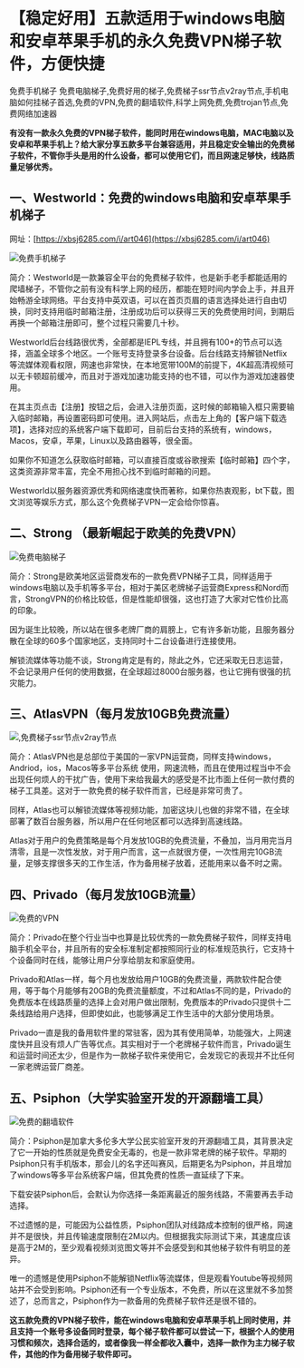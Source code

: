 # 【稳定好用】五款适用于windows电脑和安卓苹果手机的永久免费VPN梯子软件，方便快捷
免费手机梯子 免费电脑梯子,免费好用的梯子,免费梯子ssr节点v2ray节点,手机电脑如何挂梯子首选,免费的VPN,免费的翻墙软件,科学上网免费,免费trojan节点,免费网络加速器

**有没有一款永久免费的VPN梯子软件，能同时用在windows电脑，MAC电脑以及安卓和苹果手机上？给大家分享五款多平台兼容适用，并且稳定安全输出的免费梯子软件，不管你手头是用的什么设备，都可以使用它们，而且网速足够快，线路质量足够优秀。**

## 一、Westworld：免费的windows电脑和安卓苹果手机梯子

网址：[https://xbsj6285.com/i/art046](https://xbsj6285.com/i/art046)

![免费手机梯子](https://s2.loli.net/2023/01/18/1xzSVW6XjyHrmNl.png)

简介：Westworld是一款兼容全平台的免费梯子软件，也是新手老手都能适用的爬墙梯子，不管你之前有没有科学上网的经历，都能在短时间内学会上手，并且开始畅游全球网络。平台支持中英双语，可以在首页页眉的语言选择处进行自由切换，同时支持用临时邮箱注册，注册成功后可以获得三天的免费使用时间，到期后再换一个邮箱注册即可，整个过程只需要几十秒。

Westworld后台线路很优秀，全部都是IEPL专线，并且拥有100+的节点可以选择，涵盖全球多个地区。一个账号支持登录多台设备。后台线路支持解锁Netflix等流媒体观看权限，网速也非常快，在本地宽带100M的前提下，4K超高清视频可以无卡顿超前缓冲，而且对于游戏加速功能支持的也不错，可以作为游戏加速器使用。

在其主页点击【注册】按钮之后，会进入注册页面，这时候的邮箱输入框只需要输入临时邮箱，再设置密码即可使用。进入网站后，点击左上角的【客户端下载选项】，选择对应的系统客户端下载即可，目前后台支持的系统有，windows，Macos，安卓，苹果，Linux以及路由器等，很全面。

如果你不知道怎么获取临时邮箱，可以直接百度或谷歌搜索【临时邮箱】四个字，这类资源非常丰富，完全不用担心找不到临时邮箱的问题。

Westworld以服务器资源优秀和网络速度快而著称，如果你热衷观影，bt下载，图文浏览等娱乐方式，那么这个免费梯子VPN一定会给你惊喜。

## 二、Strong （最新崛起于欧美的免费VPN）
![免费电脑梯子](https://s2.loli.net/2023/01/18/e12AtYi5loXSWML.png)

简介：Strong是欧美地区运营商发布的一款免费VPN梯子工具，同样适用于windows电脑以及手机等多平台，相对于美区老牌梯子运营商Express和Nord而言，StrongVPN的价格比较低，但是性能却很强，这也打造了大家对它性价比高的印象。

因为诞生比较晚，所以站在很多老牌厂商的肩膀上，它有许多新功能，且服务器分散在全球的60多个国家地区，支持同时十二台设备进行连接使用。

解锁流媒体等功能不谈，Strong肯定是有的，除此之外，它还采取无日志运营，不会记录用户任何的使用数据，在全球超过8000台服务器，也让它拥有很强的抗灾能力。

## 三、AtlasVPN（每月发放10GB免费流量）
![,免费梯子ssr节点v2ray节点](https://s2.loli.net/2023/01/18/l94x5nMjPgTom1N.png)

简介：AtlasVPN也是总部位于美国的一家VPN运营商，同样支持windows，Andriod，ios，Macos等多平台系统 使用，网速流畅，而且在使用过程当中不会出现任何烦人的干扰广告，使用下来给我最大的感受是不比市面上任何一款付费的梯子工具差。这对于一款免费的梯子软件而言，已经是非常可贵了。

同样，Atlas也可以解锁流媒体等视频功能，加密这块儿也做的非常不错，在全球部署了数百台服务器，所以用户在任何地区都可以选择到高速线路。

Atlas对于用户的免费策略是每个月发放10GB的免费流量，不叠加，当月用完当月清零，且是一次性发放，对于用户而言，这一点就很方便，一次性用完10GB流量，足够支撑很多天的工作生活，作为备用梯子放着，还能用来以备不时之需。


## 四、Privado（每月发放10GB流量）

![免费的VPN](https://s2.loli.net/2023/01/18/dp4IPjw6e1KY97M.png)

简介：Privado在整个行业当中也算是比较优秀的一款免费梯子软件，同样支持电脑手机全平台，并且所有的安全标准制定都按照同行业的标准规范执行，它支持十个设备同时在线，能够让用户分享给朋友和家庭使用。

Privado和Atlas一样，每个月也发放给用户10GB的免费流量，两款软件配合使用，等于每个月能够有20GB的免费流量额度，不过和Atlas不同的是，Privado的免费版本在线路质量的选择上会对用户做出限制，免费版本的Privado只提供十二条线路给用户选择，但即使如此，也能够满足工作生活中的大部分使用场景。

Privado一直是我的备用软件里的常驻客，因为其有使用简单，功能强大，上网速度快并且没有烦人广告等优点。其实相对于一个老牌梯子软件而言，Privado诞生和运营时间还太少，但是作为一款梯子软件来使用它，会发现它的表现并不比任何一家老牌运营厂商差。

## 五、Psiphon（大学实验室开发的开源翻墙工具）

![免费的翻墙软件](https://s2.loli.net/2023/01/18/MXHSokuWLsg8aKp.png)

简介：Psiphon是加拿大多伦多大学公民实验室开发的开源翻墙工具，其背景决定了它一开始的性质就是免费安全无毒的，也是一款非常老牌的梯子软件。早期的Psiphon只有手机版本，那会儿的名字还叫赛风，后期更名为Psiphon，并且增加了windows等多平台系统客户端，但其免费的性质一直延续了下来。

下载安装Psiphon后，会默认为你选择一条距离最近的服务线路，不需要再去手动选择。

不过遗憾的是，可能因为公益性质，Psiphon团队对线路成本控制的很严格，网速并不是很快，并且传输速度限制在2M以内。但根据我实际测试下来，其速度应该是高于2M的，至少观看视频浏览图文等并不会感受到和其他梯子软件有明显的差异。

唯一的遗憾是使用Psiphon不能解锁Netflix等流媒体，但是观看Youtube等视频网站并不会受到影响。Psiphon还有一个专业版本，不免费，所以在这里就不多加赘述了，总而言之，Psiphon作为一款备用的免费梯子软件还是很不错的。

**这五款免费的VPN梯子软件，能在windows电脑和安卓苹果手机上同时使用，并且支持一个账号多设备同时登录，每个梯子软件都可以尝试一下，根据个人的使用习惯和频次，选择合适的，或者像我一样全都收入囊中，选择一款作为主力梯子软件，其他的作为备用梯子软件即可。**
